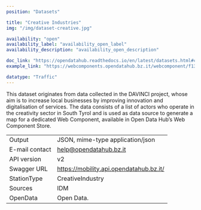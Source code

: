 ```yaml
---
position: "Datasets"

title: "Creative Industries"
img: "/img/dataset-creative.jpg"

availability: "open"
availability_label: "availability_open_label"
availability_description: "availability_open_description"

doc_link: "https://opendatahub.readthedocs.io/en/latest/datasets.html#creative-industries"
example_link: "https://webcomponents.opendatahub.bz.it/webcomponent/f1321372-6629-4912-a331-77d5d91dd646"

datatype: "Traffic"
---
```


This dataset originates from data collected in the DAVINCI project, whose aim is to increase local businesses by improving innovation and digitalisation of services. The data consists of a list of actors who operate in the creativity sector in South Tyrol and is used as data source to generate a map for a dedicated Web Component, available in Open Data Hub’s Web Component Store.

|                |                                         |
| :------------- | --------------------------------------- |
| Output         | JSON, mime-type application/json        |
| E-mail contact | help@opendatahub.bz.it                  |
| API version    | v2                                      |
| Swagger URL    | https://mobility.api.opendatahub.bz.it/ |
| StationType    | CreativeIndustry                        |
| Sources        | IDM                                     |
| OpenData       | Open Data.                              |

